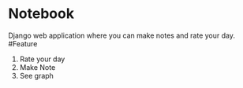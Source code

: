 # Notebook
   Django web application where you can make notes and rate your day.
 <br>
 #Feature
 1. Rate your day 
 2. Make Note
 3. See graph
 
